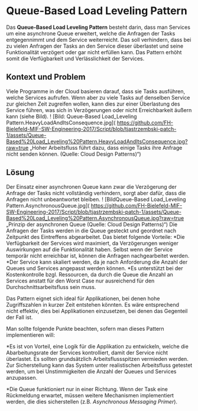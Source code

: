 # Queue-Based Load Leveling Pattern
Das **Queue-Based Load Leveling Pattern** besteht darin, dass man Services um eine asynchrone Queue erweitert, welche die Anfragen der Tasks entgegennimmt und dem Service weiterreicht. Das soll verhindern, dass bei zu vielen Anfragen der Tasks an den Service dieser überlastet und seine Funktionalität verzögert oder gar nicht erfüllen kann.  Das Pattern erhöht somit die Verfügbarkeit und Verlässlichkeit der Services.
## Kontext und Problem
Viele Programme in der Cloud basieren darauf, dass sie Tasks ausführen, welche Services aufrufen. Wenn aber zu viele Tasks auf denselben Service zur gleichen Zeit zugreifen wollen, kann dies zur einer Überlastung des Service führen, was sich in Verzögerungen oder nicht Erreichbarkeit äußern kann (siehe Bild). 
! [Bild: Queue-Based Load_Leveling Pattern.HeavyLoadAndItsConsequence.jpg]( https://github.com/FH-Bielefeld-MIF-SW-Engineering-2017/Script/blob/tjastrzembski-patch-1/assets/Queue-Based%20Load_Leveling%20Pattern.HeavyLoadAndItsConsequence.jpg?raw=true „Hoher Arbeitsfluss führt dazu, dass einige Tasks ihre Anfrage nicht senden können. (Quelle: Cloud Design Patterns)“)
## Lösung
Der Einsatz einer asynchronen Queue kann zwar die Verzögerung der Anfrage der Tasks nicht vollständig verhindern, sorgt aber dafür, dass die Anfragen nicht unbeantwortet bleiben. 
! [BildQueue-Based Load_Leveling Pattern.AsynchronousQueue.jpg]( https://github.com/FH-Bielefeld-MIF-SW-Engineering-2017/Script/blob/tjastrzembski-patch-1/assets/Queue-Based%20Load_Leveling%20Pattern.AsynchronousQueue.jpg?raw=true „Prinzip der asynchronen Queue  (Quelle: Cloud Design Patterns)“)
Die Anfragen der Tasks werden in die Queue gesteckt und geordnet nach Zeitpunkt des Eintreffens abgearbeitet. 
Das bietet folgende Vorteile:
*Die Verfügbarkeit der Services wird maximiert, da Verzögerungen weniger Auswirkungen auf die Funktionalität haben. Selbst wenn der Service temporär nicht erreichbar ist, können die Anfragen nachgearbeitet werden.
*Der Service kann skaliert werden, da je nach Anforderung die Anzahl der Queues und Services angepasst werden können. 
*Es unterstützt bei der Kostenkontrolle bzgl. Ressourcen, da durch die Queue die Anzahl an Services anstatt für den Worst Case nur ausreichend für den Durchschnittsarbeitsfluss sein muss.

Das Pattern eignet sich ideal für Applikationen, bei denen hohe Zugriffszahlen in kurzer Zeit entstehen könnten. Es wäre entsprechend nicht effektiv, dies bei Applikationen einzusetzen, bei denen das Gegenteil der Fall ist.

Man sollte folgende Punkte beachten, sofern man dieses Pattern implementieren will:

*Es ist von Vorteil, eine Logik für die Applikation zu entwickeln, welche die Abarbeitungsrate der Services kontrolliert, damit der Service nicht überlastet. Es sollten grundsätzlich Arbeitsflussspitzen vermieden werden. Zur Sicherstellung kann das System unter realistischen Arbeitsfluss getestet werden, um bei Unstimmigkeiten die Anzahl der Queues und Services anzupassen.

*Die Queue funktioniert nur in einer Richtung. Wenn der Task eine Rückmeldung erwartet, müssen weitere Mechanismen implementiert werden, die dies sicherstellen (z.B. _Asynchronous Messaging Primer_).


